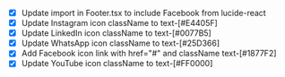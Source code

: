 - [x] Update import in Footer.tsx to include Facebook from lucide-react
- [x] Update Instagram icon className to text-[#E4405F]
- [x] Update LinkedIn icon className to text-[#0077B5]
- [x] Update WhatsApp icon className to text-[#25D366]
- [x] Add Facebook icon link with href="#" and className text-[#1877F2]
- [x] Update YouTube icon className to text-[#FF0000]
